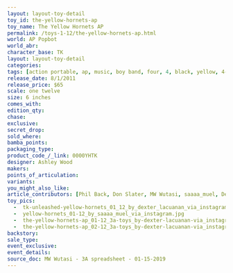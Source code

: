 ```yaml
---
layout: layout-toy-detail 
toy_id: the-yellow-hornets-ap
toy_name: The Yellow Hornets AP
permalink: /toys-1-12/the-yellow-hornets-ap.html
world: AP Popbot
world_abr: 
character_base: TK
layout: layout-toy-detail
categories: 
tags: [action portable, ap, music, boy band, four, 4, black, yellow, 4-pack, four-pack, 4-way, multiple]
release_date: 8/1/2011
release_price: $65 
scale: one twelve
size: 6 inches
comes_with: 
edition_qty: 
chase: 
exclusive: 
secret_drop: 
sold_where: 
bamba_points: 
packaging_type: 
product_code_/_link: 0000YHTK
designer: Ashley Wood
makers: 
points_of_articulation: 
variants: 
you_might_also_like: 
article_contributors: [Phil Back, Don Slater, MW Wutasi, saaaa_muel, Dexter Lacuanan]
toy_pics: 
  -  tk-unleashed-yellow-hornets_01_12_by_dexter_lacuanan_via_instagram.jpg
  -  yellow-hornets_01-12_by_saaaa_muel_via_instagram.jpg
  -  the-yellow-hornets-ap_01-12_3a-toys_by-dexter-lacuanan-via_instagram.jpg
  -  the-yellow-hornets-ap_02-12_3a-toys_by-dexter-lacuanan-via_instagram.jpg
backstory: 
sale_type: 
event_exclusive: 
event_details: 
source_doc: MW Wutasi - 3A spreadsheet - 01-15-2019
---
```


